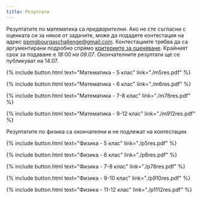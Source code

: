 ```yaml
---
title: Резултати
---
```


Резултатите по математика са *предварителни*. Ако не сте съгласни с оценката си за някоя от задачите, може да подадете контестация на адрес <ppmgbourgaschallenge@gmail.com>. Контестациите трябва да са аргументирани подробно спрямо [критериите за оценяване](https://www.dropbox.com/sh/muxzdmctk2lihqc/AADbQFIjc0-nPd3IkG3AbsEEa?dl=0). Крайният срок за подаване е *18:00 на 09.07*. Окончателните резултати ще се публикуват на 14.07.  

{% include button.html text="Математика - 5 клас" link="./m5res.pdf" %}

{% include button.html text="Математика - 6 клас" link="./m6res.pdf" %}

{% include button.html text="Математика - 7-8 клас" link="./m78res.pdf" %}

{% include button.html text="Математика - 9-12 клас" link="./m912res.pdf" %}

Резултатите по физика са окончателни и не подлежат на контестации.

{% include button.html text="Физика - 5 клас" link="./p5res.pdf" %}

{% include button.html text="Физика - 6 клас" link="./p6res.pdf" %}

{% include button.html text="Физика - 7-8 клас" link="./p78res.pdf" %}

{% include button.html text="Физика - 9-10 клас" link="./p910res.pdf" %}

{% include button.html text="Физика - 11-12 клас" link="./p1112res.pdf" %}
